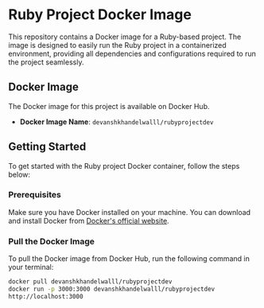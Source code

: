 # Ruby Project Docker Image

This repository contains a Docker image for a Ruby-based project. The image is designed to easily run the Ruby project in a containerized environment, providing all dependencies and configurations required to run the project seamlessly.

## Docker Image

The Docker image for this project is available on Docker Hub.

- **Docker Image Name**: `devanshkhandelwalll/rubyprojectdev`

## Getting Started

To get started with the Ruby project Docker container, follow the steps below:

### Prerequisites

Make sure you have Docker installed on your machine. You can download and install Docker from [Docker's official website](https://www.docker.com/get-started).

### Pull the Docker Image

To pull the Docker image from Docker Hub, run the following command in your terminal:

```bash
docker pull devanshkhandelwalll/rubyprojectdev
docker run -p 3000:3000 devanshkhandelwalll/rubyprojectdev
http://localhost:3000
